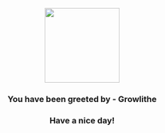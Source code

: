 <p align="center">
    <img src="https://raw.githubusercontent.com/PokeAPI/sprites/master/sprites/pokemon/58.png" width="150" height="150">
</p>
<h3 align="center">You have been greeted by - <b>Growlithe</b></h3>
<h3 align="center">Have a nice day!</h3>
